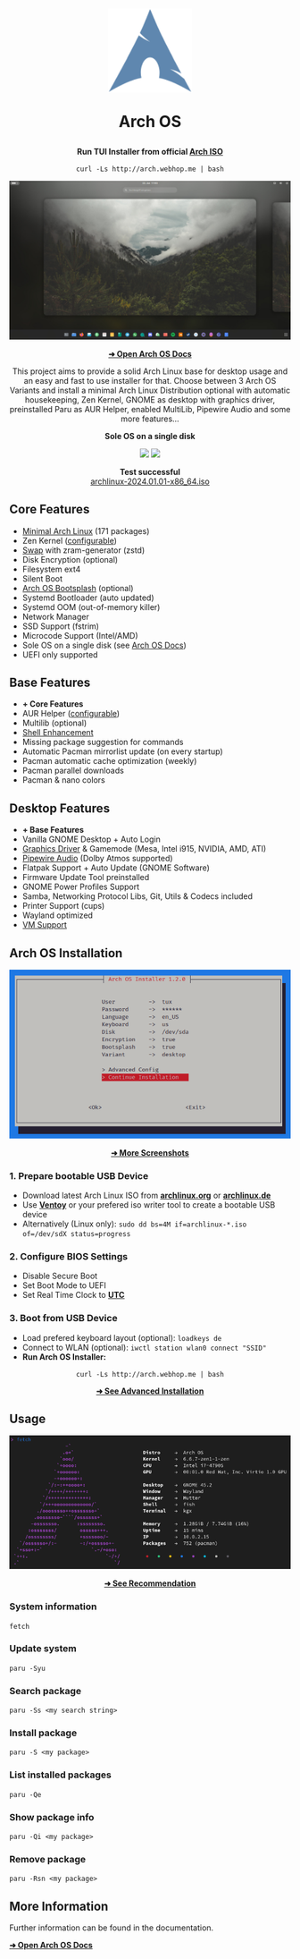 <h1 align="center">
  <img src="./logo.svg" width="150" height="150"/>
  <p>Arch OS</p>
</h1>

<p align="center"><strong>Run TUI Installer from official <a target="_blank" href="https://archlinux.org/download/">Arch ISO</a></strong></p>

<div align="center">

```
curl -Ls http://arch.webhop.me | bash
```

</div>

<p align="center"><img src="./screenshots/desktop.jpg" /></p>

<div align="center">

**[➜ Open Arch OS Docs](DOCS.md)**

</div>

<p align="center">
This project aims to provide a solid Arch Linux base for desktop usage and an easy and fast to use installer for that. Choose between 3 Arch OS Variants and install a minimal Arch Linux Distribution optional with automatic housekeeping, Zen Kernel, GNOME as desktop with graphics driver, preinstalled Paru as AUR Helper, enabled MultiLib, Pipewire Audio and some more features...
</p>

<p align="center"><strong>Sole OS on a single disk</strong></p>

<p align="center">
  <img src="https://img.shields.io/badge/MAINTAINED-YES-green?style=for-the-badge">
  <img src="https://img.shields.io/badge/LICENSE-MIT-blue?style=for-the-badge">
</p>

<p align="center">
  <strong>Test successful</strong>
  <br>
  <a target="_blank" href="https://www.archlinux.de/releases/2024.01.01">archlinux-2024.01.01-x86_64.iso</a>
</p>

## Core Features

- [Minimal Arch Linux](DOCS.md#minimal-installation) (171 packages)
- Zen Kernel ([configurable](DOCS.md#installation-properties))
- [Swap](DOCS.md#swap) with zram-generator (zstd)
- Disk Encryption (optional)
- Filesystem ext4
- Silent Boot
- [Arch OS Bootsplash](https://github.com/murkl/plymouth-theme-arch-os) (optional)
- Systemd Bootloader (auto updated)
- Systemd OOM (out-of-memory killer)
- Network Manager
- SSD Support (fstrim)
- Microcode Support (Intel/AMD)
- Sole OS on a single disk (see [Arch OS Docs](DOCS.md#partitions-layout))
- UEFI only supported

## Base Features

- **+ Core Features**
- AUR Helper ([configurable](DOCS.md#installation-properties))
- Multilib (optional)
- [Shell Enhancement](DOCS.md#shell-enhancement)
- Missing package suggestion for commands
- Automatic Pacman mirrorlist update (on every startup)
- Pacman automatic cache optimization (weekly)
- Pacman parallel downloads
- Pacman & nano colors

## Desktop Features

- **+ Base Features**
- Vanilla GNOME Desktop + Auto Login
- [Graphics Driver](DOCS.md#install-graphics-driver-manually) & Gamemode (Mesa, Intel i915, NVIDIA, AMD, ATI)
- [Pipewire Audio](DOCS.md#for-audiophiles) (Dolby Atmos supported)
- Flatpak Support + Auto Update (GNOME Software)
- Firmware Update Tool preinstalled
- GNOME Power Profiles Support
- Samba, Networking Protocol Libs, Git, Utils & Codecs included
- Printer Support (cups)
- Wayland optimized
- [VM Support](DOCS.md#vm-support)

## Arch OS Installation

<div align="center">

<p><img src="./screenshots/installer_01.png" /></p>

<p><b>

[➜ More Screenshots](DOCS.md#screenshots)

</b></p>

</div>

### 1. Prepare bootable USB Device

- Download latest Arch Linux ISO from **[archlinux.org](https://www.archlinux.org/download)** or **[archlinux.de](https://www.archlinux.de/download)**
- Use **[Ventoy](https://www.ventoy.net/en/download.html)** or your prefered iso writer tool to create a bootable USB device
- Alternatively (Linux only): `sudo dd bs=4M if=archlinux-*.iso of=/dev/sdX status=progress`

### 2. Configure BIOS Settings

- Disable Secure Boot
- Set Boot Mode to UEFI
- Set Real Time Clock to **[UTC](https://time.is/de/UTC)**

### 3. Boot from USB Device

- Load prefered keyboard layout (optional): `loadkeys de`
- Connect to WLAN (optional): `iwctl station wlan0 connect "SSID"`
- **Run Arch OS Installer:**

<div align="center">

```
curl -Ls http://arch.webhop.me | bash
```

</div>

<div align="center">

<p><b>

[➜ See Advanced Installation](DOCS.md#installation-properties)

</b></p>

</div>

## Usage

<div align="center">

<p><img src="screenshots/neofetch.png" /></p>

<p><b>

[➜ See Recommendation](DOCS.md#recommendation)

</b></p>

</div>

### System information

```
fetch
```

### Update system

```
paru -Syu
```

### Search package

```
paru -Ss <my search string>
```

### Install package

```
paru -S <my package>
```

### List installed packages

```
paru -Qe
```

### Show package info

```
paru -Qi <my package>
```

### Remove package

```
paru -Rsn <my package>
```

## More Information

Further information can be found in the documentation.

**[➜ Open Arch OS Docs](DOCS.md)**

